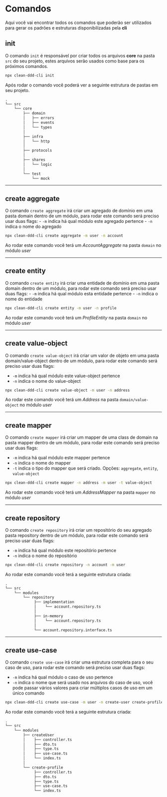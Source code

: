 # Comandos
Aqui você vai encontrar todos os comandos que poderão ser utilizados para gerar os padrões e estruturas disponibilizadas pela **cli**

## init
O comando `init` é responsável por criar todos os arquivos **core** na pasta `src` do seu projeto,
estes arquivos serão usados como base para os próximos comandos.
```bash
npx clean-ddd-cli init
```
Após rodar o comando você poderá ver a seguinte estrutura de pastas em seu projeto.
```txt
.
└── src
    └── core
        ├── domain
        │   ├── errors
        │   ├── events
        │   └── types
        │
        ├── infra
        │   └── http
        │
        ├── protocols
        │
        ├── shares
        │   └── logic
        │
        └── test
            └── mock
```

---
## create aggregate
O comando `create aggregate` irá criar um agregado de domínio em uma pasta domain dentro de um módulo, para rodar este comando será preciso usar duas flags: 
    - `-m` indica há qual módulo este agregado pertence
    - `-n` indica o nome do agregado
```bash
npx clean-ddd-cli create aggregate -m user -n account
```
Ao rodar este comando você terá um _AccountAggregate_ na pasta `domain` no módulo _user_ 

---
## create entity
O comando `create entity` irá criar uma entidade de domínio em uma pasta domain dentro de um módulo, para rodar este comando será preciso usar duas flags: 
    - `-m` indica há qual módulo esta entidade pertence
    - `-n` indica o nome do entidade
```bash
npx clean-ddd-cli create entity -m user -n profile
```
Ao rodar este comando você terá um _ProfileEntity_ na pasta `domain` no módulo _user_ 

---
## create value-object
O comando `create value-object` irá criar um valor de objeto em uma pasta domain/value-object dentro de um módulo, para rodar este comando será preciso usar duas flags: 
- `-m` indica há qual módulo este value-object pertence
- `-n` indica o nome do value-object
```bash
npx clean-ddd-cli create value-object -m user -n address
```
Ao rodar este comando você terá um _Address_ na pasta `domain/value-object` no módulo _user_ 

---
## create mapper
O comando `create mapper` irá criar um mapper de uma class de domain na pasta mapper dentro de um módulo, para rodar este comando será preciso usar duas flags:
- `-m` indica há qual módulo este mapper pertence
- `-n` indica o nome do mapper
- `-t` indica o tipo do mapper que será criado. Opções: `aggregate`, `entity`, `value-object`
```bash
npx clean-ddd-cli create mapper -n address -m user -t value-object
```
Ao rodar este comando você terá um _AddressMapper_ na pasta `mapper` no módulo _user_ 

---
## create repository
O comando `create repository` irá criar um repositório do seu agregado pasta repository dentro de um módulo, para rodar este comando será preciso usar duas flags:
- `-m` indica há qual módulo este repositório pertence
- `-n` indica o nome do repositório
```bash
npx clean-ddd-cli create repository -n account -m user
```
Ao rodar este comando você terá a seguinte estrutura criada:
```txt
.
└── src
    └── modules
        └── repository
             ├── implementation
             │    └── account.repository.ts
             │
             ├── in-memory
             │    └── account.repository.ts
             │
             └── account.repository.interface.ts
```


---
## create use-case
O comando `create use-case` irá criar uma estrutura completa para o seu caso de uso, para rodar este comando será preciso usar duas flags: 
- `-m` indica há qual módulo o caso de uso pertence
- `-n` indica o nome que será usado nos arquivos do caso de uso, você pode passar vários valores para criar múltiplos casos de uso em um único comando
```bash
npx clean-ddd-cli create use-case -m user -n create-user create-profile
```
Ao rodar este comando você terá a seguinte estrutura criada:
```txt
.
└── src
    └── modules
        ├── createUser
        │    ├── controller.ts
        │    ├── dto.ts
        │    ├── type.ts
        │    ├── use-case.ts
        │    └── index.ts
        │
        └── create-profile
             ├── controller.ts
             ├── dto.ts
             ├── type.ts
             ├── use-case.ts
             └── index.ts
```